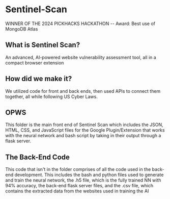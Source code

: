 # Sentinel-Scan
WINNER OF THE 2024 PICKHACKS HACKATHON -- Award: Best use of MongoDB Atlas
## What is Sentinel Scan?
An advanced, AI-powered website vulnerability assessment tool, all in a compact browser extension

## How did we make it?

We utilized code for front and back ends, then used APIs to connect them together, all while following US Cyber Laws.

## OPWS
This folder is the main front end of Sentinel Scan which includes the JSON, HTML, CSS, and JavaScript files for the Google Plugin/Extension that works with the neural network and bash script by taking in their output through a flask server.

## The Back-End Code
This code that isn't in the folder comprises of all the code used in the back-end development. This includes the bash and python files used to generate and train the neural network, the .h5 file, which is the fully trained NN with 94% accuracy, the back-end flask server files, and the .csv file, which contains the extracted data from the websites used in training the AI

